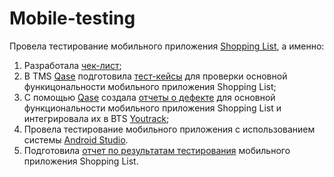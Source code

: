 # Mobile-testing

Провела тестирование мобильного приложения [Shopping List](https://appdistribution.firebase.google.com/pub/i/ef0e71eeb4f2d6a5), а именно:
1. Разработала [чек-лист](https://docs.google.com/spreadsheets/d/1t2TMpHRXQqVIFVvjzHtSCGkO1kNKotVqWkR2eroptv0/edit?usp=sharing);
2. В TMS [Qase](https://app.qase.io) подготовила [тест-кейсы](https://github.com/VeraChernyavskaya/mobile/blob/main/Chernyavskaya_Test_cases_mobile_app.pdf) для проверки основной функицональности мобильного приложения Shopping List;
3. С помощью [Qase](https://app.qase.io) cоздала [отчеты о дефекте](https://github.com/VeraChernyavskaya/Mobile-app-testing/blob/main/Chernyavskaya_Bug_report.xlsx) для основной функциональности мобильного приложения Shopping List и интегрировала их в BTS [Youtrack](https://www.jetbrains.com/youtrack/);
4. Провела тестирование мобильного приложения с использованием системы [Android Studio](https://developer.android.com/studio).
5. Подготовила [отчет по результатам тестирования](https://github.com/VeraChernyavskaya/Mobile-app-testing/blob/main/Chernyavskaya_Testing%20report.pdf) мобильного приложения Shopping List.
